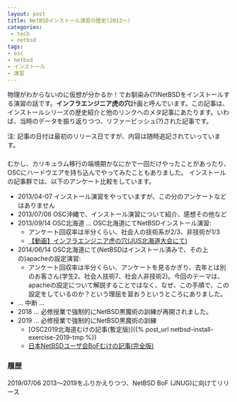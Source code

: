 ```yaml
---
layout: post
title: NetBSDインストール演習の歴史(2013〜)
categories:
 - tech
 - netbsd
tags:
- osc
- netbsd
- インストール
- 演習
---
```


物理がわからないのに仮想が分かるか！でお馴染み(?)NetBSDをインストールする演習の話です。**インフラエンジニア虎の穴**計画と呼んでいます。この記事は、インストールシリーズの歴史紹介と他のリンクへのメタ記事にあたります。いわば、当時のデータを振り返りつつ、リファービッシュ(?)された記事です。

注: 記事の日付は最初のリリース日ですが、内容は随時追記されていっています。

### 

むかし、カリキュラム移行の端境期かなにかで一回だけやったことがあったり、OSCにハードウエアを持ち込んでやってみたこともありました。
インストールの記事群では、以下のアンケート比較をしています。

- 2013/04-07 インストール演習をやっていますが、この分のアンケートなどはありません
- 2013/07/06 OSC沖縄で、インストール演習について紹介、感想その他など
- 2013/09/14 OSC北海道 ... OSC北海道にてNetBSDインストール演習:
    - アンケート回収率は半分くらい、社会人の技術系が2/3、非技術が1/3
    - [【動画】インフラエンジニア虎の穴(JUS北海道大会にて)](https://www.youtube.com/watch?v=FqaVMMMTbMk)
- 2014/06/14 OSC北海道にて(NetBSDはインストール済みで、その上の)apacheの設定演習:
    - アンケート回収率は半分くらい、アンケートを見るかぎり、去年とは別のお客さん(学生2、社会人技術7、社会人非技術2)。今回のテーマは、apacheの設定について解説することではなく、なぜ、この手順で、この設定をしているのか？という理屈を習おうというところにありました。
- ... 中断 ...
- 2018 ... 必修授業で強制的にNetBSD黒魔術の訓練が再開されました。
- 2019 ... 必修授業で強制的にNetBSD黒魔術の訓練
    - [OSC2019北海道むけの記事(暫定版)]({% post_url netbsd-install-exercise-2019-tmp %})
    - [日本NetBSDユーザ会BoFむけの記事(完全版)](https://technotes.fml.org/items/netbsd-install-exercise-2019-all)


### 履歴

2019/07/06 2013〜2019をふりかえりつつ、NetBSD BoF (JNUG)に向けてリリース
